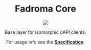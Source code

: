 <div align="center">

# Fadroma Core

[![](https://img.shields.io/npm/v/@fadroma/core?color=%2365b34c&label=%40fadroma%2Fclient&style=for-the-badge)](https://www.npmjs.com/package/@fadroma/core)

Base layer for isomorphic dAPI clients.

For usage info see the [**Specification**](./client.spec.ts.md).

</div>
